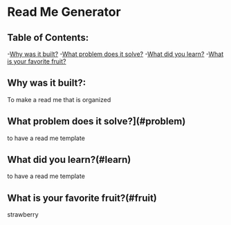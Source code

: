 # Read Me Generator
  ## Table of Contents:
  -[Why was it built?](#build)
  -[What problem does it solve?](#problem)
  -[What did you learn?](#learn)
  -[What is your favorite fruit?](#fruit)

  ## Why was it built?:
  To make a read me that is organized
  ## What problem does it solve?](#problem)
  to have a read me template
  ## What did you learn?(#learn)
  to have a read me template
  ## What is your favorite fruit?(#fruit)
  strawberry

